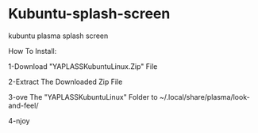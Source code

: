 # Kubuntu-splash-screen

kubuntu plasma splash screen

How To Install:

1-Download "YAPLASSKubuntuLinux.Zip" File

2-Extract The Downloaded Zip File

3-ove The "YAPLASSKubuntuLinux" Folder to ~/.local/share/plasma/look-and-feel/

4-njoy
